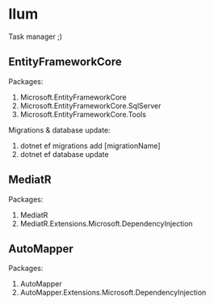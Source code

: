 # Ilum
Task manager ;)


## EntityFrameworkCore
Packages:
1. Microsoft.EntityFrameworkCore
2. Microsoft.EntityFrameworkCore.SqlServer
3. Microsoft.EntityFrameworkCore.Tools

Migrations & database update:
1. dotnet ef migrations add [migrationName]
2. dotnet ef database update

## MediatR
Packages:
1. MediatR
2. MediatR.Extensions.Microsoft.DependencyInjection

## AutoMapper
Packages:
1. AutoMapper
2. AutoMapper.Extensions.Microsoft.DependencyInjection
